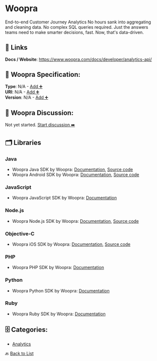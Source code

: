 # Woopra

End-to-end Customer Journey Analytics
No hours sank into aggregating and cleaning data. No complex SQL queries required. Just the answers teams need to make smarter decisions, fast. Now, that's data-driven.

##  🔗 Links
**Docs / Website**: https://www.woopra.com/docs/developer/analytics-api/

## 🧬 Woopra Specification:
**Type**: N/A - [Add ➕](https://github.com/apis-list/apis-list/edit/main/apis.yaml#L22081)  
**URI**: N/A - [Add ➕](https://github.com/apis-list/apis-list/edit/main/apis.yaml#L22081)  
**Version**: N/A - [Add ➕](https://github.com/apis-list/apis-list/edit/main/apis.yaml#L22081)

## 💬 Woopra Discussion:
Not yet started. [Start discussion ➡️](https://github.com/apis-list/apis-list/discussions/new)

## 🗂️ Libraries
### Java
- Woopra Java SDK by Woopra: [Documentation](https://www.woopra.com/docs/setup/java-sdk/), [Source code](https://github.com/Woopra/woopra-java-sdk)
- Woopra Android SDK by Woopra: [Documentation](https://www.woopra.com/docs/setup/android-sdk/), [Source code](https://github.com/Woopra/woopra-android-sdk)
### JavaScript
- Woopra JavaScript SDK by Woopra: [Documentation](https://www.woopra.com/docs/setup/javascript-tracking/)
### Node.js
- Woopra Node.js SDK by Woopra: [Documentation](https://www.woopra.com/docs/setup/node-js-sdk/), [Source code](https://github.com/woopra/node-woopra)
### Objective-C
- Woopra iOS SDK by Woopra: [Documentation](https://www.woopra.com/docs/setup/ios-sdk/), [Source code](https://github.com/Woopra/woopra-ios-sdk)
### PHP
- Woopra PHP SDK by Woopra: [Documentation](https://www.woopra.com/docs/setup/php-sdk/)
### Python
- Woopra Python SDK by Woopra: [Documentation](https://www.woopra.com/docs/setup/python-sdk/)
### Ruby
- Woopra Ruby SDK by Woopra: [Documentation](https://www.woopra.com/docs/setup/ruby-on-rails-sdk/)


## 🗄️ Categories:
- [Analytics](https://github.com/apis-list/apis-list#analytics-)

🔙  [Back to List](https://github.com/apis-list/apis-list)
